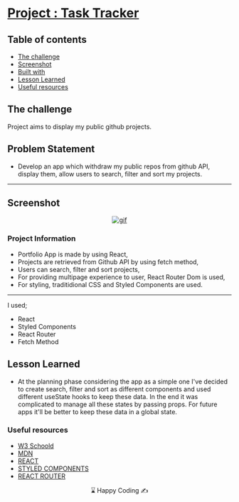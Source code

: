 # [Project : Task Tracker](https://tasktracker-olive.vercel.app/)

## Table of contents

- [The challenge](#the-challenge)
- [Screenshot](#screenshot)
- [Built with](#built-with)
- [Lesson Learned](#lesson-learned)
- [Useful resources](#useful-resources)

## The challenge

Project aims to display my public github projects.

## Problem Statement

- Develop an app which withdraw my public repos from github API, display them, allow users to search, filter and sort my projects.
<hr>

## Screenshot

<p align="center">
<a href="https://portfolio-project-musatir.vercel.app/"><img src="portfolio-project.gif" alt="gif"></a>
</p>

### Project Information

- Portfolio App is made by using React,
- Projects are retrieved from Github API by using fetch method,
- Users can search, filter and sort projects,
- For providing multipage experience to user, React Router Dom is used,
- For styling, traditidional CSS and Styled Components are used.

---

I used;

- React
- Styled Components
- React Router
- Fetch Method

## Lesson Learned

- At the planning phase considering the app as a simple one I've decided to create search, filter and sort as different components and used different useState hooks to keep these data. In the end it was complicated to manage all these states by passing props. For future apps it'll be better to keep these data in a global state.

### Useful resources

- [W3 Schoold](https://www.w3schools.com/)
- [MDN](https://developer.mozilla.org/en-US/)
- [REACT](https://reactjs.org/)
- [STYLED COMPONENTS](https://styled-components.com/)
- [REACT ROUTER](https://reactrouter.com/en/main)

<center> &#8987; Happy Coding  &#9997; </center>
